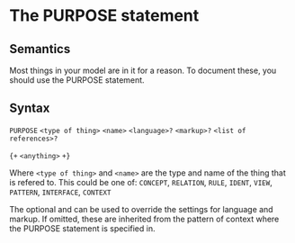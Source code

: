 # The PURPOSE statement

## Semantics

Most things in your model are in it for a reason. To document these, you should use the PURPOSE statement.

## Syntax

`PURPOSE` `<type of thing>` `<name>` `<language>?` `<markup>?` `<list of references>?`

`{+` `<anything>` `+}`

Where `<type of thing>` and `<name>` are the type and name of the thing that is refered to. This could be one of: `CONCEPT`, `RELATION`, `RULE`, `IDENT`, `VIEW`, `PATTERN`, `INTERFACE`, `CONTEXT`

The optional and can be used to override the settings for language and markup. If omitted, these are inherited from the pattern of context where the PURPOSE statement is specified in.


